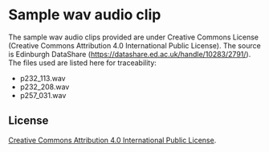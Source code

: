 # Sample wav audio clip

The sample wav audio clips provided are under Creative Commons License (Creative Commons Attribution 4.0 International Public License).
The source is Edinburgh DataShare (https://datashare.ed.ac.uk/handle/10283/2791/). The files used are listed here for traceability:

- p232_113.wav
- p232_208.wav
- p257_031.wav

## License

[Creative Commons Attribution 4.0 International Public License](../../LICENSE_CC_4.0.txt).
